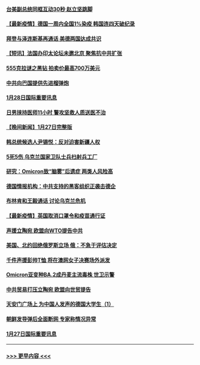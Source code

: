 #### [台美副总统同框互动30秒 赵立坚跳脚](../pages/prog202/a103332944.md?t=01290450) 
#### [【最新疫情】德国一周内全国1%染疫 韩国连四天破纪录](../pages/prog202/a103332883.md?t=01290450) 
#### [拜登与泽连斯基再通话 美德两国达成共识](../pages/prog202/a103332826.md?t=01290450) 
#### [【短讯】法国办印太论坛未邀北京  聚焦抗中共扩张](../pages/prog202/a103332801.md?t=01290450) 
#### [555克拉谜之黑钻 拍卖价最高700万美元](../pages/prog202/a103332746.md?t=01290450) 
#### [中共向巴国提供先进榴弹炮](../pages/prog202/a103332622.md?t=01290450) 
#### [1月28日国际重要讯息](../pages/prog202/a103332578.md?t=01290450) 
#### [日男挟持医师11小时 警攻坚救人质送医不治](../pages/prog202/a103332406.md?t=01290450) 
#### [【晚间新闻】1月27日完整版](../pages/prog202/a103332283.md?t=01290450) 
#### [韩总统候选人尹锡悦：反对迫害新疆人权](../pages/prog202/a103332019.md?t=01290450) 
#### [5死5伤 乌克兰国家卫队士兵扫射兵工厂](../pages/prog202/a103332153.md?t=01290450) 
#### [研究：Omicron致“脑雾”后遗症 两类人风险高](../pages/prog202/a103332201.md?t=01290450) 
#### [德国情报机构：中共支持的黑客组织正袭击德企](../pages/prog202/a103332090.md?t=01290450) 
#### [布林肯和王毅通话 讨论乌克兰危机](../pages/prog202/a103331996.md?t=01290450) 
#### [【最新疫情】英国取消口罩令和疫苗通行证](../pages/prog202/a103331977.md?t=01290450) 
#### [声援立陶宛 欧盟向WTO提告中共](../pages/prog202/a103331943.md?t=01290450) 
#### [美国、北约回绝俄罗斯立场 俄：不急于评估决定](../pages/prog202/a103331932.md?t=01290450) 
#### [千件声援彭帅T恤 将在澳网女子决赛场外派发](../pages/prog202/a103331885.md?t=01290450) 
#### [Omicron亚变种BA.2成丹麦主流毒株 世卫示警](../pages/prog202/a103331869.md?t=01290450) 
#### [中共贸易打压立陶宛 欧盟向世贸提告](../pages/prog202/a103331844.md?t=01290450) 
#### [天安门广场上 为中国人发声的德国大学生（1）](../pages/prog202/a103331842.md?t=01290450) 
#### [朝鲜发导弹后全面断网 专家称情况异常](../pages/prog202/a103331819.md?t=01290450) 
#### [1月27日国际重要讯息](../pages/prog202/a103331678.md?t=01290450) 

----
#### [ >>> 更早内容 <<< ](../indexes/prog202-earlier.md)
